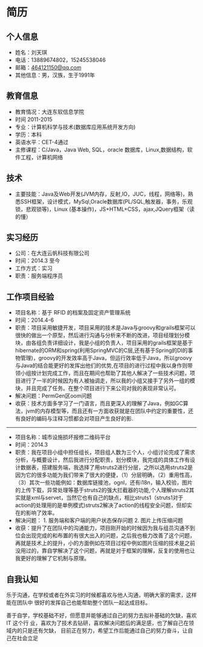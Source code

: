 # 简历

## 个人信息

* 姓名：刘天琪
* 电话：13889674802，15245538046
* 邮箱：464121150@qq.com 
* 其他信息：男，汉族，生于1991年

## 教育信息

* 教育情况：大连东软信息学院
* 时间 2011-2015
* 专业：计算机科学与技术(数据库应用系统开发方向) 
* 学历：本科
* 英语水平：CET-4通过
* 主修课程：C/Java，Java Web, SQL，oracle 数据库，Linux,数据结构，软件工程，计算机网络 

## 技术

* 主要技能：Java及Web开发(JVM内存，反射,IO，JUC，线程，网络等)，熟悉SSH框架，设计模式，MySql,Oracle数据库(PL/SQL,触发器，事务，乐观锁，悲观锁等)，Linux (基本操作)，JS+HTML+CSS，ajax,JQuery框架（读的懂）

## 实习经历

* 公司：在大连云帆科技有限公司
* 时间：2014.3 至今 
* 工作方式：实习
* 职责：服务端程序员

## 工作项目经验



* 项目名称：基于 RFID 的档案及固定资产管理系统 
* 时间：2014.4-6 
* 职责：项目采用敏捷开发，项目采用的技术是Java与groovy和grails框架可以很快的做出一个原型，然后进行沟通与分析来不断的改进，项目经理划分模块，由各组负责详细设计，我是小组的负责人，项目采用的grails框架是基于hibernate的ORM和spring(利用SpringMVC的C层,还有基于Spring的DI的事物管理)，groovy的开发效率高于Java，但运行效率低于Java，所以groovy与Java的结合能更好的发挥出他们的优势,在项目的进行过程中我以身作则带领小组按计划完成工作，而且在期间也帮助了其他人解决了一些技术问题，项目进行了一半的时候因为有人被抽调走，所以我的小组又接手了另外一组的模块，并且完成了任务。在整个项目进行下来公司对我的表现非常认可。
* 解决问题：PermGen区oom问题
* 收获：技术方面多学习了一门语言，而且更深入的理解了Java，例如GC算法，jvm的内存模型等，而且还有一方面收获就是在团队中约定的重要性，还有良好的编码与注释习惯都会对项目产生良好的影.
----------------------

* 项目名称：城市设施损坏报修二维码平台 
* 时间：2014.3
* 职责：我在项目小组中担任组长，项目组人数为三个人，小组讨论完成了需求分析，与概要设计，然后我进行分配职责，划分模块，我完成的具体工作有设计数据表，搭建服务端，我选择了用struts2进行分层，之所以选用struts2是因为它的很多功能为我们带来了很大的便捷，（1）分层明确，（2）重用性高，（3）其次一些功能例如：数据库链接池，ognl，还有i18n，输入校验，图片的上传下载，异常处理等基于struts2的强大拦截器的功能,个人理解struts2其实就是xml与servet，当然它也有自己的缺点，相比struts1（struts1对于action的处理用的是单例模式)struts2解决了action的线程安全问题，但却实在的影响了效率。
* 解决问题： 1. 服务端和客户端的用户状态保存问题 2. 图片上传压缩问题  
* 收获：提升了在团队中的沟通能力，项目刚开始的时候因为我与组员沟通不到位会出现完成的和布置的有很大出入的问题，之后我也极力改善了这个问题，再就是技术上的提升，小的方面例如在项目过程中例如图片压缩的技术是之前没用过的，靠自学解决了这个问题，再就是对于框架的理解，反复的使用也让我更好的理解了它机制与原理。

## 自我认知

乐于沟通，在学校或者在外实习的时候都喜欢与他人沟通，明确大家的需求，这样能在团队中
很好的发挥自己也能帮助整个团队一起达成目标。  

善于自学，学校基础不好，但愿意并能够通过自己的努力去拟补基础的欠缺，喜欢 IT 这个行
业，喜欢为了技术去钻研，喜欢解决问题后的满足感，也了解自己在领域内的只是还有欠缺，
目前正在努力，希望工作后能通过自己的努力奋斗，让自己在社会立足

